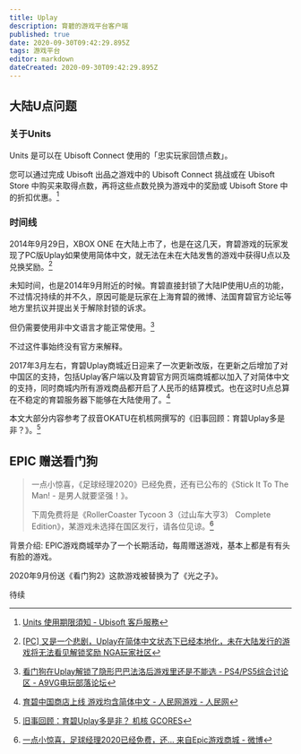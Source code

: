 ```yaml
---
title: Uplay
description: 育碧的游戏平台客户端
published: true
date: 2020-09-30T09:42:29.895Z
tags: 游戏平台
editor: markdown
dateCreated: 2020-09-30T09:42:29.895Z
---
```


## 大陆U点问题

### 关于Units

Units 是可以在 Ubisoft Connect 使用的「忠实玩家回馈点数」。

您可以通过完成 Ubisoft 出品之游戏中的 Ubisoft Connect 挑战或在 Ubisoft Store 中购买来取得点数，再将这些点数兑换为游戏中的奖励或 Ubisoft Store 中的折扣优惠。[^up_supunit]

[^up_supunit]: [Units 使用期限須知 - Ubisoft 客戶服務](https://archive.is/cjBxC "https://support.ubisoft.com/zh-HK/Article/000065718")

### 时间线

2014年9月29日，XBOX ONE 在大陆上市了，也是在这几天，育碧游戏的玩家发现了PC版Uplay如果使用简体中文，就无法在未在大陆发售的游戏中获得U点以及兑换奖励。[^up_pns]

[^up_pns]: [[PC] 又是一个悲剧，Uplay在简体中文状态下已经本地化，未在大陆发行的游戏将无法看见解锁奖励 NGA玩家社区](https://web.archive.org/web/20200930091648/https://webcache.googleusercontent.com/search?q=cache:O2WCrIebToAJ:https://bbs.nga.cn/read.php%3Ftid%3D7393860)

未知时间，也是2014年9月附近的时候。育碧直接封锁了大陆IP使用U点的功能，不过情况持续的并不久，原因可能是玩家在上海育碧的微博、法国育碧官方论坛等地方里抗议并提出关于解除封锁的诉求。

但仍需要使用非中文语言才能正常使用。[^up_9ip]

[^up_9ip]: [看门狗在Uplay解锁了隐形巴巴法洛后游戏里还是不能选 - PS4/PS5综合讨论区 - A9VG电玩部落论坛](https://web.archive.org/web/20200930091738/https://bbs.a9vg.com/thread-4267952-1-1.html)

不过这件事始终没有官方来解释。

2017年3月左右，育碧Uplay商城近日迎来了一次更新改版，在更新之后增加了对中国区的支持，包括Uplay客户端以及育碧官方网页端商城都以加入了对简体中文的支持，同时商城内所有游戏商品都开启了人民币的结算模式。也在这时U点总算在不稳定的育碧服务器下能够在大陆使用了。[^up_mic]

[^up_mic]: [育碧中国商店上线 游戏均含简体中文 - 人民网游戏 - 人民网](https://web.archive.org/web/20210108084232/http://game.people.com.cn/n1/2017/0310/c218877-29135513.html)

本文大部分内容参考了叔音OKATU在机核网撰写的《旧事回顾：育碧Uplay多是非？》。[^up_gcores]

[^up_gcores]: [旧事回顾：育碧Uplay多是非？ 机核 GCORES](https://archive.is/KsGcP "https://www.gcores.com/articles/116458")

## EPIC 赠送看门狗

> 一点小惊喜，《足球经理2020》已经免费，还有已公布的《Stick It To The Man! - 是男人就要坚强！》。
>
> 下周免费将是《RollerCoaster Tycoon 3（过山车大亨3） Complete Edition》，某游戏未选择在国区发行，请各位见谅。[^epic17]

[^epic17]: [一点小惊喜，足球经理2020已经免费，还... 来自Epic游戏商城 - 微博](https://archive.is/sKsMe "https://weibo.com/7287111107/Jl6ivB2Yq")

背景介绍: EPIC游戏商城举办了一个长期活动，每周赠送游戏，基本上都是有有头有脸的游戏。

2020年9月份送《看门狗2》这款游戏被替换为了《光之子》。

待续
